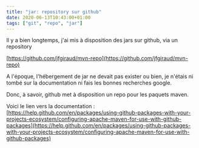 ```yaml
---
title: "jar: repository sur github"
date: 2020-06-13T10:43:00+01:00
tags: ["git", "repo", "jar"]
---
```

Il y a bien longtemps, j'ai mis à disposition des jars sur github, via un repository

[https://github.com/jfgiraud/mvn-repo](https://github.com/jfgiraud/mvn-repo)

A l'époque, l'hébergement de jar ne devait pas exister ou bien, je n'étais ni tombé sur la documentation ni fais les bonnes recherches google.

Donc, à savoir, github met à disposition un repo pour les paquets maven.

Voici le lien vers la documentation : 
[https://help.github.com/en/packages/using-github-packages-with-your-projects-ecosystem/configuring-apache-maven-for-use-with-github-packages](https://help.github.com/en/packages/using-github-packages-with-your-projects-ecosystem/configuring-apache-maven-for-use-with-github-packages)
